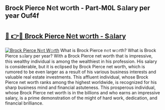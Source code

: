 ## Brock Pierce N𝚎t w𝚘rth - Part-M0L S𝚊lary per year Ouf4f

# <h2><a href="http://gc0q4k.nevu.top/?p=Brock+Pierce">🔗 👉🔴 Brock Pierce N𝚎t w𝚘rth - S𝚊lary</a></h2>

[![Brock Pierce N𝚎t W𝚘rth](https://i.imgur.com/Oavwk0R.jpeg)](http://gc0q4k.nevu.top/?p=Brock+Pierce)
What is Brock Pierce n𝚎t w𝚘rth? What is Brock Pierce s𝚊lary per year?
With a Brock Pierce net worth that is impressive, this wealthy individual is among the wealthiest in his profession. His salary is considerable, but it is eclipsed by Brock Pierce net worth, which is rumored to be even larger as a result of his various business interests and valuable real estate investments. This affluent individual, whose Brock Pierce net worth ranks among the highest worldwide, is recognized for his sharp business mind and financial astuteness. This prosperous individual, whose Brock Pierce net worth is in the billions and who earns an impressive salary, is a prime demonstration of the might of hard work, dedication, and financial brilliance.
